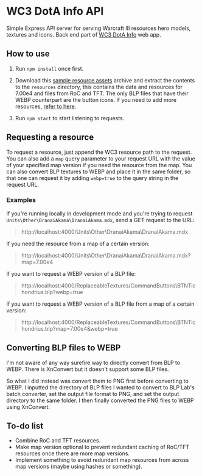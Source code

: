 # WC3 DotA Info API

Simple Express API server for serving Warcraft III resources hero models, textures and icons. Back end part of [WC3 DotA Info](https://github.com/jp06/wc3-dota-info) web app.

## How to use

1. Run `npm install` once first.

2. Download this [sample resource assets](https://github.com/jp06/wc3-dota-info-api/releases/download/v1.0/resources.7z) archive and extract the contents to the `resources` directory, this contains the data and resources for 7.00e4 and files from RoC and TFT. The only BLP files that have their WEBP counterpart are the button icons. If you need to add more resources, [refer to here](https://github.com/jp06/wc3-dota-info-api/tree/main/resources#readme).

3. Run `npm start` to start listening to requests.

## Requesting a resource

To request a resource, just append the WC3 resource path to the request. You can also add a `map` query parameter to your request URL with the value of your specified map version if you need the resource from the map. You can also convert BLP textures to WEBP and place it in the same folder, so that one can request it by adding `webp=true` to the query string in the request URL.

### Examples

If you're running locally in development mode and you're trying to request `Units\Other\DranaiAkama\DranaiAkama.mdx`, send a GET request to the URL:

> http://localhost:4000/Units\Other\DranaiAkama\DranaiAkama.mdx

If you need the resource from a map of a certain version:

> http://localhost:4000/Units\Other\DranaiAkama\DranaiAkama.mdx?map=7.00e4

If you want to request a WEBP version of a BLP file:

> http://localhost:4000/ReplaceableTextures/CommandButtons\BTNTichondrius.blp?webp=true

If you want to request a WEBP version of a BLP file from a map of a certain version:

> http://localhost:4000/ReplaceableTextures/CommandButtons\BTNTichondrius.blp?map=7.00e4&webp=true

## Converting BLP files to WEBP

I'm not aware of any way surefire way to directly convert from BLP to WEBP. There is XnConvert but it doesn't support some BLP files. 

So what I did instead was convert them to PNG first before converting to WEBP. I inputted the directory of BLP files I wanted to convert to BLP Lab's batch converter, set the output file format to PNG, and set the output directory to the same folder. I then finally converted the PNG files to WEBP using XnConvert.

## To-do list

* Combine RoC and TFT resources.
* Make map version optional to prevent redundant caching of RoC/TFT resources once there are more map versions.
* Implement something to avoid redundant map resources from across map versions (maybe using hashes or something).